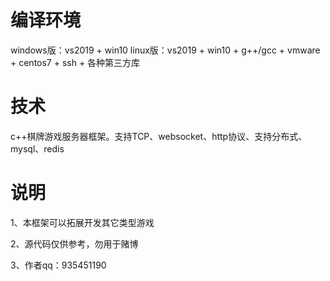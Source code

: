 # 编译环境
windows版：vs2019 + win10
linux版：vs2019 + win10 + g++/gcc + vmware + centos7 + ssh + 各种第三方库

# 技术
c++棋牌游戏服务器框架。支持TCP、websocket、http协议、支持分布式、mysql、redis

# 说明
1、本框架可以拓展开发其它类型游戏

2、源代码仅供参考，勿用于赌博

3、作者qq：935451190
